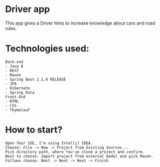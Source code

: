 # Driver app
This app gives a Driver hints to increase knowledge about cars and road rules.

# Technologies used:

```
Back-end
- Java 8
- REST
- Maven
- Spring Boot 2.1.6 RELEASE
- JPA
- Hibernate
- Spring Data
Front-End
- HTML 
- CSS
- Thymeleaf
```

# How to start?
```
Open Your IDE, I'm using IntelliJ IDEA.
Choose: File -> New -> Project from Existing Sources...
Pick directory path, where You've clone a project and confirm.
Next to choose: Import project from external model and pick Maven.
Follows choose: Next -> Next -> Next -> Finish
```
